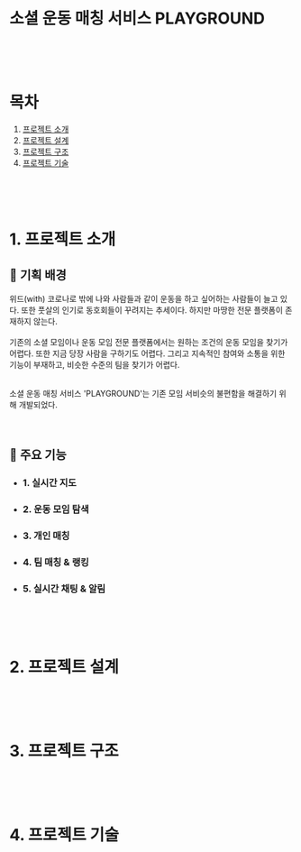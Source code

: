 # 소셜 운동 매칭 서비스 PLAYGROUND

<br>
<br>
<br>

# 목차
1. [프로젝트 소개](#1-프로젝트-소개)
2. [프로젝트 설계](#2-프로젝트-설계)
3. [프로젝트 구조](#3-프로젝트-구조)
4. [프로젝트 기술](#3-프로젝트-기술)

<br>
<br>
<br>

# 1. 프로젝트 소개

## 🔎 기획 배경

위드(with) 코로나로 밖에 나와 사람들과 같이 운동을 하고 싶어하는 사람들이 늘고 있다. 또한 풋살의 인기로 동호회들이 꾸려지는 추세이다. 하지만 마땅한 전문 플랫폼이 존재하지 않는다.
<br>
<br>
기존의 소셜 모임이나 운동 모임 전문 플랫폼에서는 원하는 조건의 운동 모임을 찾기가 어렵다. 또한 지금 당장 사람을 구하기도 어렵다. 그리고 지속적인 참여와 소통을 위한 기능이 부재하고, 비슷한 수준의 팀을 찾기가 어렵다.

<br>
소셜 운동 매칭 서비스 'PLAYGROUND'는 기존 모임 서비슷의 불편함을 해결하기 위해 개발되었다.

<br>
<br>
<br>

## 🏀 주요 기능
- ### 1. 실시간 지도
- ### 2. 운동 모임 탐색
- ### 3. 개인 매칭
- ### 4. 팀 매칭 & 랭킹
- ### 5. 실시간 채팅 & 알림



<br>
<br>
<br>

# 2. 프로젝트 설계

<br>
<br>
<br>

# 3. 프로젝트 구조

<br>
<br>
<br>

# 4. 프로젝트 기술
